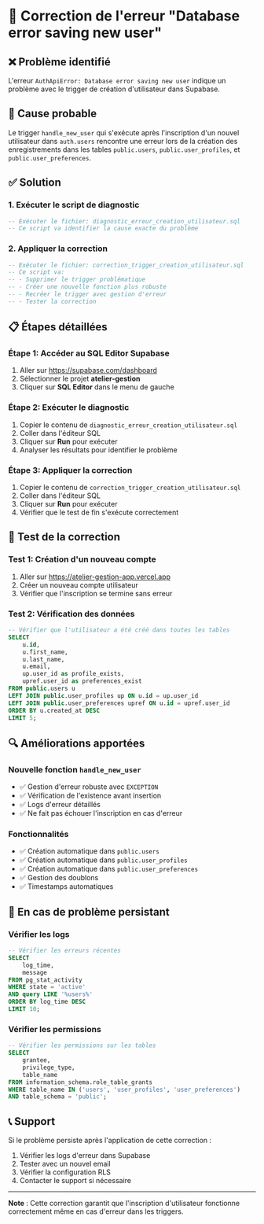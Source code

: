 # 🔧 Correction de l'erreur "Database error saving new user"

## ❌ Problème identifié
L'erreur `AuthApiError: Database error saving new user` indique un problème avec le trigger de création d'utilisateur dans Supabase.

## 🎯 Cause probable
Le trigger `handle_new_user` qui s'exécute après l'inscription d'un nouvel utilisateur dans `auth.users` rencontre une erreur lors de la création des enregistrements dans les tables `public.users`, `public.user_profiles`, et `public.user_preferences`.

## ✅ Solution

### 1. Exécuter le script de diagnostic
```sql
-- Exécuter le fichier: diagnostic_erreur_creation_utilisateur.sql
-- Ce script va identifier la cause exacte du problème
```

### 2. Appliquer la correction
```sql
-- Exécuter le fichier: correction_trigger_creation_utilisateur.sql
-- Ce script va:
-- - Supprimer le trigger problématique
-- - Créer une nouvelle fonction plus robuste
-- - Recréer le trigger avec gestion d'erreur
-- - Tester la correction
```

## 📋 Étapes détaillées

### Étape 1: Accéder au SQL Editor Supabase
1. Aller sur https://supabase.com/dashboard
2. Sélectionner le projet **atelier-gestion**
3. Cliquer sur **SQL Editor** dans le menu de gauche

### Étape 2: Exécuter le diagnostic
1. Copier le contenu de `diagnostic_erreur_creation_utilisateur.sql`
2. Coller dans l'éditeur SQL
3. Cliquer sur **Run** pour exécuter
4. Analyser les résultats pour identifier le problème

### Étape 3: Appliquer la correction
1. Copier le contenu de `correction_trigger_creation_utilisateur.sql`
2. Coller dans l'éditeur SQL
3. Cliquer sur **Run** pour exécuter
4. Vérifier que le test de fin s'exécute correctement

## 🧪 Test de la correction

### Test 1: Création d'un nouveau compte
1. Aller sur https://atelier-gestion-app.vercel.app
2. Créer un nouveau compte utilisateur
3. Vérifier que l'inscription se termine sans erreur

### Test 2: Vérification des données
```sql
-- Vérifier que l'utilisateur a été créé dans toutes les tables
SELECT 
    u.id,
    u.first_name,
    u.last_name,
    u.email,
    up.user_id as profile_exists,
    upref.user_id as preferences_exist
FROM public.users u
LEFT JOIN public.user_profiles up ON u.id = up.user_id
LEFT JOIN public.user_preferences upref ON u.id = upref.user_id
ORDER BY u.created_at DESC
LIMIT 5;
```

## 🔍 Améliorations apportées

### Nouvelle fonction `handle_new_user`
- ✅ Gestion d'erreur robuste avec `EXCEPTION`
- ✅ Vérification de l'existence avant insertion
- ✅ Logs d'erreur détaillés
- ✅ Ne fait pas échouer l'inscription en cas d'erreur

### Fonctionnalités
- ✅ Création automatique dans `public.users`
- ✅ Création automatique dans `public.user_profiles`
- ✅ Création automatique dans `public.user_preferences`
- ✅ Gestion des doublons
- ✅ Timestamps automatiques

## 🚨 En cas de problème persistant

### Vérifier les logs
```sql
-- Vérifier les erreurs récentes
SELECT 
    log_time,
    message
FROM pg_stat_activity 
WHERE state = 'active' 
AND query LIKE '%users%'
ORDER BY log_time DESC
LIMIT 10;
```

### Vérifier les permissions
```sql
-- Vérifier les permissions sur les tables
SELECT 
    grantee,
    privilege_type,
    table_name
FROM information_schema.role_table_grants 
WHERE table_name IN ('users', 'user_profiles', 'user_preferences')
AND table_schema = 'public';
```

## 📞 Support
Si le problème persiste après l'application de cette correction :
1. Vérifier les logs d'erreur dans Supabase
2. Tester avec un nouvel email
3. Vérifier la configuration RLS
4. Contacter le support si nécessaire

---
**Note** : Cette correction garantit que l'inscription d'utilisateur fonctionne correctement même en cas d'erreur dans les triggers.
